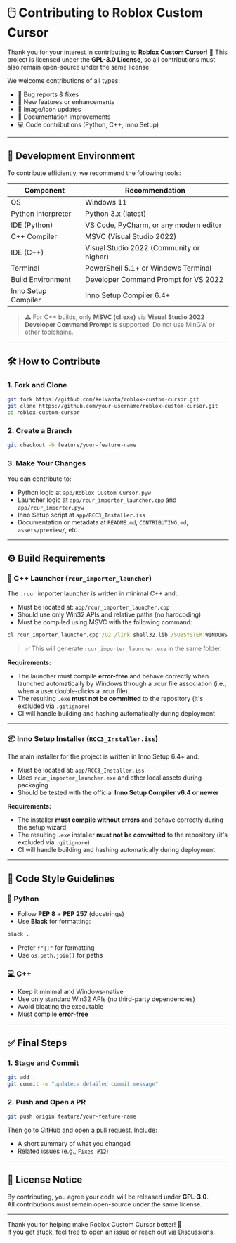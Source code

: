 # 🖱️ Contributing to Roblox Custom Cursor

Thank you for your interest in contributing to **Roblox Custom Cursor**! 🎉
This project is licensed under the **GPL-3.0 License**, so all contributions must also remain open-source under the same license.

We welcome contributions of all types:

* 🔧 Bug reports & fixes
* 🌟 New features or enhancements
* 🎨 Image/icon updates
* 📝 Documentation improvements
* 💻 Code contributions (Python, C++, Inno Setup)

---

## 🧰 Development Environment

To contribute efficiently, we recommend the following tools:

| Component          | Recommendation                           |
| ------------------ | ---------------------------------------- |
| OS                 | Windows 11                               |
| Python Interpreter | Python 3.x (latest)                      |
| IDE (Python)       | VS Code, PyCharm, or any modern editor   |
| C++ Compiler       | MSVC (Visual Studio 2022)                |
| IDE (C++)          | Visual Studio 2022 (Community or higher) |
| Terminal           | PowerShell 5.1+ or Windows Terminal      |
| Build Environment  | Developer Command Prompt for VS 2022     |
| Inno Setup Compiler| Inno Setup Compiler 6.4+                 |

> ⚠️ For C++ builds, only **MSVC (cl.exe)** via **Visual Studio 2022 Developer Command Prompt** is supported. Do not use MinGW or other toolchains.

---

## 🛠️ How to Contribute

### 1. Fork and Clone

```bash
git fork https://github.com/Xelvanta/roblox-custom-cursor.git
git clone https://github.com/your-username/roblox-custom-cursor.git
cd roblox-custom-cursor
```

### 2. Create a Branch

```bash
git checkout -b feature/your-feature-name
```

### 3. Make Your Changes

You can contribute to:

* Python logic at `app/Roblox Custom Cursor.pyw`
* Launcher logic at `app/rcur_importer_launcher.cpp` and `app/rcur_importer.pyw`
* Inno Setup script at `app/RCC3_Installer.iss`
* Documentation or metadata at `README.md`, `CONTRIBUTING.md`, `assets/preview/`, etc.

---

## ⚙️ Build Requirements

### 🧱 C++ Launcher (`rcur_importer_launcher`)

The `.rcur` importer launcher is written in minimal C++ and:

* Must be located at: `app/rcur_importer_launcher.cpp`
* Should use only Win32 APIs and relative paths (no hardcoding)
* Must be compiled using MSVC with the following command:

```cmd
cl rcur_importer_launcher.cpp /O2 /link shell32.lib /SUBSYSTEM:WINDOWS /INCREMENTAL:NO
```

> ✅ This will generate `rcur_importer_launcher.exe` in the same folder.

**Requirements:**

* The launcher must compile **error-free** and behave correctly when launched automatically by Windows through a .rcur file association (i.e., when a user double-clicks a .rcur file).
* The resulting `.exe` **must not be committed** to the repository (it's excluded via `.gitignore`)
* CI will handle building and hashing automatically during deployment

---

### 📦 Inno Setup Installer (`RCC3_Installer.iss`)

The main installer for the project is written in Inno Setup 6.4+ and:

* Must be located at: `app/RCC3_Installer.iss`
* Uses `rcur_importer_launcher.exe` and other local assets during packaging
* Should be tested with the official **Inno Setup Compiler v6.4 or newer**

**Requirements:**

* The installer **must compile without errors** and behave correctly during the setup wizard.
* The resulting `.exe` installer **must not be committed** to the repository (it's excluded via `.gitignore`)
* CI will handle building and hashing automatically during deployment

---

## 🧽 Code Style Guidelines

### 🐍 Python

* Follow **PEP 8** + **PEP 257** (docstrings)
* Use **Black** for formatting:

```bash
black .
```

* Prefer `f"{}"` for formatting
* Use `os.path.join()` for paths

### 💻 C++

* Keep it minimal and Windows-native
* Use only standard Win32 APIs (no third-party dependencies)
* Avoid bloating the executable
* Must compile **error-free**

---

## ✅ Final Steps

### 1. Stage and Commit

```bash
git add .
git commit -m "update:a detailed commit message"
```

### 2. Push and Open a PR

```bash
git push origin feature/your-feature-name
```

Then go to GitHub and open a pull request.
Include:

* A short summary of what you changed
* Related issues (e.g., `Fixes #12`)

---

## 📜 License Notice

By contributing, you agree your code will be released under **GPL-3.0**.  
All contributions must remain open-source under the same license.

---

Thank you for helping make Roblox Custom Cursor better! 🚀  
If you get stuck, feel free to open an issue or reach out via Discussions.